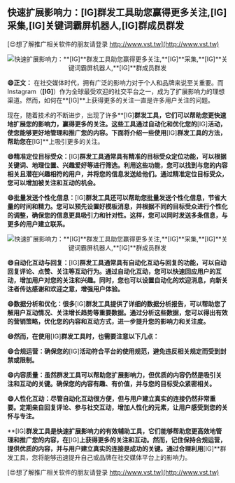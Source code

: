 ## **快速扩展影响力：**[IG]**群发工具助您赢得更多关注,**[IG]**采集,**[IG]**关键词霸屏机器人,**[IG]**群成员群发**

[😍想了解推广相关软件的朋友请登录 http://www.vst.tw](http://www.vst.tw)

 <center><img src="https://vst.tw/MP4/tuiguang/png/3.png" alt="快速扩展影响力：**[IG]**群发工具助您赢得更多关注,**[IG]**采集,**[IG]**关键词霸屏机器人,**[IG]**群成员群发"></center>

**😄正文：**
在社交媒体时代，拥有广泛的影响力对于个人和品牌来说至关重要。而Instagram（**[IG]**）作为全球最受欢迎的社交平台之一，成为了扩展影响力的理想渠道。然而，如何在**[IG]**上获得更多的关注一直是许多用户关注的问题。

现在，随着技术的不断进步，出现了许多**[IG]**群发工具，它们可以帮助您更快速地扩展您的影响力，赢得更多的关注。这些工具通过自动化和优化您的**[IG]**活动，使您能够更好地管理和推广您的内容。下面将介绍一些使用**[IG]**群发工具的方法，帮助您在**[IG]**上吸引更多的关注。

**😄精准定位目标受众：**[IG]**群发工具通常具有精准的目标受众定位功能，可以根据关键词、地理位置、兴趣爱好等进行筛选。利用这些功能，您可以找到与您的内容相关且潜在兴趣相符的用户，并将您的信息发送给他们。通过精准定位目标受众，您可以增加被关注和互动的机会。**

**😄批量发送个性化信息：**[IG]**群发工具还可以帮助您批量发送个性化信息，节省大量的时间和精力。您可以预先设置好模板消息，并根据不同的目标受众进行个性化的调整，确保您的信息更具吸引力和针对性。这样，您可以同时发送多条信息，与更多的用户建立联系。**

 <center><img src="https://vst.tw/MP4/tuiguang/png/7.png" alt="快速扩展影响力：**[IG]**群发工具助您赢得更多关注,**[IG]**采集,**[IG]**关键词霸屏机器人,**[IG]**群成员群发"></center>

**😄自动化互动与回复：**[IG]**群发工具通常具有自动化互动与回复的功能，可以自动回复评论、点赞、关注等互动行为。通过自动化互动，您可以快速回应用户的互动，增加用户对您的关注和兴趣。同时，您也可以设置自动化的欢迎消息，向新关注者传达感谢和欢迎之意，增强用户体验。**

**😄数据分析和优化：很多**[IG]**群发工具提供了详细的数据分析报告，可以帮助您了解用户互动情况、关注增长趋势等重要数据。通过分析这些数据，您可以得出有效的营销策略，优化您的内容和互动方式，进一步提升您的影响力和关注度。**

**😄然而，在使用**[IG]**群发工具时，也需要注意以下几点：**

**😄合规运营：确保您的**[IG]**活动符合平台的使用规范，避免违反相关规定而受到封禁或限制。**

**😄内容质量：虽然群发工具可以帮助您扩展影响力，但优质的内容仍然是吸引关注和互动的关键。确保您的内容有趣、有价值，并与您的目标受众紧密相关。**

**😄人性化互动：尽管自动化互动很方便，但与用户建立真实的连接仍然非常重要。定期亲自回复评论、参与社交互动，增加人性化的元素，让用户感受到您的关怀与专注。**

**[IG]**群发工具是快速扩展影响力的有效辅助工具，它们能够帮助您更高效地管理和推广您的内容，在**[IG]**上获得更多的关注和互动。然而，记住保持合规运营，提供优质的内容，并与用户建立真实的连接是成功的关键。通过合理利用**[IG]**群发工具，您将能够迅速提升自己或品牌在社交媒体平台上的影响力。

[😍想了解推广相关软件的朋友请登录 http://www.vst.tw](http://www.vst.tw)



